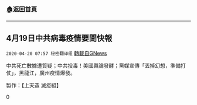 ###  [:house:返回首頁](https://github.com/ourhimalayas/txt)
---

## 4月19日中共病毒疫情要聞快報
`2020-04-20 07:57 秘密翻译组` [轉載自GNews](https://gnews.org/zh-hant/179112/)

中共死亡數據遭質疑；中共投毒！美國輿論發酵；黨媒宣傳「丟掉幻想，準備打仗」，黑龍江，廣州疫情爆發。



製作：【上天造 滅疫組】

0
